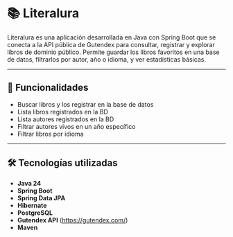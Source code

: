 # 📚 Literalura

Literalura es una aplicación desarrollada en Java con Spring Boot que se conecta a la API pública de Gutendex para consultar, registrar y explorar libros de dominio público. Permite guardar los libros favoritos en una base de datos, filtrarlos por autor, año o idioma, y ver estadísticas básicas.

---

## 🚀 Funcionalidades

- Buscar libros y los registrar en la base de datos
- Lista libros registrados en la BD
- Lista autores registrados en la BD
- Filtrar autores vivos en un año específico
- Filtrar libros por idioma

---

## 🛠 Tecnologías utilizadas

- **Java 24**
- **Spring Boot**
- **Spring Data JPA**
- **Hibernate**
- **PostgreSQL**
- **Gutendex API** (https://gutendex.com/)
- **Maven**

